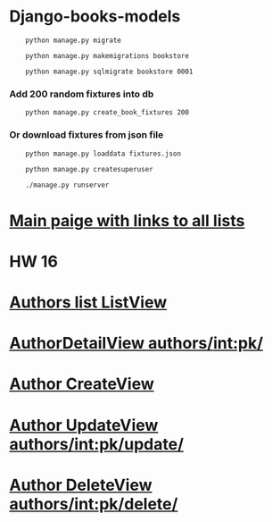 # Django-books-models

```
    python manage.py migrate
```
```
    python manage.py makemigrations bookstore
```
```
    python manage.py sqlmigrate bookstore 0001
```

### Add 200 random fixtures into db

```
    python manage.py create_book_fixtures 200
```
### Or download fixtures from json file
```
    python manage.py loaddata fixtures.json
```
```
    python manage.py createsuperuser
```
```bash
    ./manage.py runserver
```
# [Main paige with links to all lists](http://127.0.0.1:8000/bookstore/)


# HW 16

# [Authors list ListView](http://127.0.0.1:8000/bookstore/authors/)
# [AuthorDetailView authors/<int:pk>/](http://127.0.0.1:8000/bookstore/authors/155/)
# [Author CreateView](http://127.0.0.1:8000/bookstore/authors/create/)
# [Author UpdateView authors/<int:pk>/update/](http://127.0.0.1:8000/bookstore/authors/155/update/)
# [Author DeleteView authors/<int:pk>/delete/](http://127.0.0.1:8000/bookstore/authors/155/delete/)
